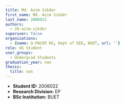 ```yaml
---
title: Md. Azim Sikder
first_name: Md. Azim Sikder
last_name: 2006022
authors:
  - 20-azim-sikder
superuser: false
organizations:
  - {name: Q-PACER RG, Dept of EEE, BUET, url: ''}
role: UG Student
user_groups:
  - Undergrad Students
graduation_year: nan
thesis:
  title: nan
---
```


* **Student ID:** 2006022
* **Research Division:** EP
* **BSc Institution:** BUET
